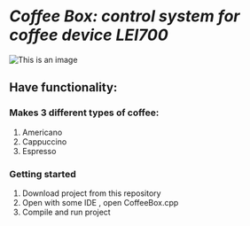 # ***Coffee Box: control system for coffee device LEI700***
![This is an image](https://cdn7.sellbe.com/p75/s-75780/product/92/764029.jpg)
## Have functionality:
### Makes 3 different types of coffee:
1. Americano
2. Cappuccino
3. Espresso
### Getting started
1. Download project from this repository 
2. Open with some IDE , open CoffeeBox.cpp
3. Compile and run project 